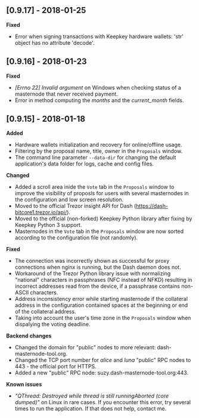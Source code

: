 ## [0.9.17] - 2018-01-25

**Fixed**

- Error when signing transactions with Keepkey hardware wallets: 'str' object has no attribute 'decode'.


## [0.9.16] - 2018-01-23

**Fixed**

- *[Errno 22] Invalid argument* on Windows when checking status of a masternode that never received payment.
- Error in method computing the *months* and the *current_month* fields.


## [0.9.15] - 2018-01-18

**Added**

- Hardware wallets initialization and recovery for online/offline usage.
- Filtering by the proposal name, title, owner in the `Proposals` window.
- The command line parameter `--data-dir` for changing the default application's data folder for logs, cache and config files.

**Changed**

- Added a scroll area inide the `Vote` tab in the `Proposals` window to improve the visibility of proposls for users with several masternodes in the configuration and low screen resolution.
- Moved to the official Trezor insight API for Dash (https://dash-bitcore1.trezor.io/api/).
- Moved to the official (non-forked) Keepkey Python library after fixing by Keepkey Python 3 support.
- Masternodes in the `Vote` tab in the `Proposals` window are now sorted according to the configuration file (not randomly).

**Fixed**

- The connection was incorrectly shown as successful for proxy connections when nginx is running, but the Dash daemon does not.
- Workaround of the Trezor Python library issue with normalizing "national" characters in passphrases (NFC instead of NFKD) resulting in incorrect addresses read from the device, if a passphrase contains non-ASCII characters.
- Address inconsistency error while starting masternode if the collateral address in the configuration contained spaces at the beginning or end of the collateral address.
- Taking into account the user's time zone in the `Proposals` window when dispalying the voting deadline.

**Backend changes**

- Changed the domain for "public" nodes to more relevant: dash-masternode-tool.org.
- Changed the TCP port number for *alice* and *luna* "public" RPC nodes to 443 - the official port for HTTPS.
- Added a new "public" RPC node: suzy.dash-masternode-tool.org:443.

**Known issues**

- *"QThread: Destroyed while thread is still runningAborted (core dumped)"* on Linux in rare cases. If you encounter this error, try several times to run the application. If that does not help, contact me.